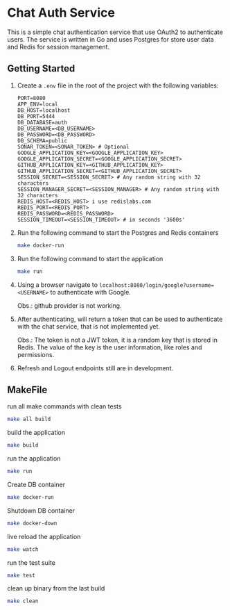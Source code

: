 # Chat Auth Service

This is a simple chat authentication service that use OAuth2 to authenticate users. The service is written in Go and
uses Postgres for store user data and Redis for session management.

## Getting Started

1. Create a `.env` file in the root of the project with the following variables:
    ```
    PORT=8080
    APP_ENV=local
    DB_HOST=localhost
    DB_PORT=5444
    DB_DATABASE=auth
    DB_USERNAME=<DB_USERNAME>
    DB_PASSWORD=<DB_PASSWORD>
    DB_SCHEMA=public
    SONAR_TOKEN=<SONAR_TOKEN> # Optional
    GOOGLE_APPLICATION_KEY=<GOOGLE_APPLICATION_KEY>
    GOOGLE_APPLICATION_SECRET=<GOOGLE_APPLICATION_SECRET>
    GITHUB_APPLICATION_KEY=<GITHUB_APPLICATION_KEY>
    GITHUB_APPLICATION_SECRET=<GITHUB_APPLICATION_SECRET>
    SESSION_SECRET=<SESSION_SECRET> # Any random string with 32 characters
    SESSION_MANAGER_SECRET=<SESSION_MANAGER> # Any random string with 32 characters
    REDIS_HOST=<REDIS_HOST> i use redislabs.com
    REDIS_PORT=<REDIS_PORT>
    REDIS_PASSWORD=<REDIS_PASSWORD>
    SESSION_TIMEOUT=<SESSION_TIMEOUT> # in seconds '3600s'
    ```

2. Run the following command to start the Postgres and Redis containers
    ```bash
    make docker-run
    ```

3. Run the following command to start the application
    ```bash
    make run
    ```

4. Using a browser navigate to `localhost:8080/login/google?username=<USERNAME>` to authenticate with Google.

   Obs.: github provider is not working.

5. After authenticating, will return a token that can be used to authenticate with the chat service, that is not
   implemented yet.

   Obs.: The token is not a JWT token, it is a random key that is stored in Redis.
   The value of the key is the user information, like roles and permissions.

6. Refresh and Logout endpoints still are in development.

## MakeFile

run all make commands with clean tests
```bash
make all build
```

build the application
```bash
make build
```

run the application
```bash
make run
```

Create DB container
```bash
make docker-run
```

Shutdown DB container
```bash
make docker-down
```

live reload the application
```bash
make watch
```

run the test suite
```bash
make test
```

clean up binary from the last build
```bash
make clean
```